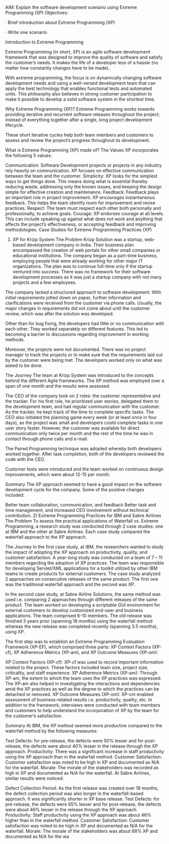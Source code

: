 AIM: Explain the software development scenario using Extreme Programming (XP)
Objectives:

·         Brief introduction about Extreme Programming (XP)

·         Write one scenario

Introduction to Extreme Programming

Extreme Programming (in short, XP) is an agile software development framework that was designed to improve the quality of software and satisfy the customer’s needs. It makes the life of a developer less of a hassle (no matter how constantly changes have to be made).

With extreme programming, the focus is on dynamically changing software development needs and using a well-versed development team that can apply the best technology that enables functional tests and automated units. This philosophy also believes in strong customer participation to make it possible to develop a solid software system in the shortest time.

Why Extreme Programming (XP)?
Extreme Programming works towards providing iterative and recurrent software releases throughout the project; instead of everything together after a single, long project development lifecycle.

These short iterative cycles help both team members and customers to assess and review the project’s progress throughout its development.

What is Extreme Programming (XP) made of?
The Values
XP incorporates the following 5 values:

Communication: Software Development projects or projects in any industry rely heavily on communication. XP focuses on effective communication between the team and the customer.
Simplicity: XP looks for the simplest ways to get things done. This means doing what is essential thereby reducing waste, addressing only the known issues, and keeping the design simple for effective creation and maintenance.
Feedback: Feedback plays an important role in project improvement. XP encourages instantaneous feedback. This helps the team identify room for improvement and revise practices.
Respect: The team must respect each other both personally and professionally, to achieve goals.
Courage: XP endorses courage at all levels. This can include speaking up against what does not work and anything that affects the project’s effectiveness, or accepting feedback and improving methodologies.
Case Studies for Extreme Programming Practices (XP)
1)    XP for Krizp System
The Problem
Krizp Solution was a startup, web-based development company in India. Their business plan encompassed the creation of web portals for other small companies or educational institutions. The company began as a part-time business, employing people that were already working for other major IT organizations. The plan was to continue full-time only if the startup ventured into success. There was no framework for their software development processes as it was just a startup company with not many projects and a few employees.

The company lacked a structured approach to software development. With initial requirements jotted down on paper, further information and clarifications were received from the customer via phone calls. Usually, the major changes in requirements did not come about until the customer review, which was after the solution was developed.

Other than for bug fixing, the developers had little or no communication with each other. They worked separately on different features. This led to becoming a barrier to discussions regarding improvement in working methods.

Moreover, the projects were not documented. There was no project manager to track the projects or to make sure that the requirements laid out by the customer were being met. The developers worked only on what was asked to be done.

The Journey
The team at Krizp System was introduced to the concepts behind the different Agile frameworks. The XP method was employed over a span of one month and the results were assessed.

The CEO of the company took on 2 roles: the customer representative and the tracker. For his first role, he prioritized user stories, delegated them to the development team, and had regular communication with the customer. As the tracker, he kept track of the time to complete specific tasks. The CEO also initiated the planning game every week (or at least once in four days), as the project was small and developers could complete tasks in one user story faster. However, the customer was available for direct communication only twice per month and the rest of the time he was in contact through phone calls and e-mail.

The Paired Programming technique was adopted whereby both developers worked together. After task completion, both of the developers reviewed the code with the CEO.

Customer tests were introduced and the team worked on continuous design improvements, which were about 12-15 per month.

Summary
The XP approach seemed to have a good impact on the software development cycle for the company. Some of the positive changes included:

Better team collaboration, communication, and feedback
Better task and time management, and
Increased CEO involvement without technical contribution.
2) Extreme Programming Practices for IBM and Sabre Airlines
The Problem
To assess the practical applications of Waterfall vs. Extreme Programming, a research study was conducted through 2 case studies: one at IBM and the other at Sabre Airlines. Each case study compared the waterfall approach to the XP approach.

The Journey
In the first case study, at IBM, the researchers wanted to study the impact of adopting the XP approach on productivity, quality, and customer satisfaction. A year-long study was conducted on a team of 7 – 11 members regarding the adoption of XP practices. The team was responsible for developing Servlet/XML applications for a toolkit utilized by other IBM teams to create products for external customers. The case study analyzed 2 approaches on consecutive releases of the same product. The first one was the traditional waterfall approach and the second was XP.

In the second case study, at Sabre Airline Solutions, the same method was used i.e. comparing 2 approaches through different releases of the same product. The team worked on developing a scriptable GUI environment for external customers to develop customized end-user and business applications. The team comprised 6-10 members. The old release was finished 3 years prior (spanning 18 months) using the waterfall method whereas the new release was completed recently (spanning 3.5 months), using XP.

The first step was to establish an Extreme Programming Evaluation Framework (XP-EF), which comprised three parts: XP Context Factors (XP-cf), XP Adherence Metrics (XP-am), and XP Outcome Measures (XP-om):

XP Context Factors (XP-cf): XP-cf was used to record important information related to the project. These factors included team size, project size, criticality, and staff experience.
XP Adherence Metrics (XP-am): Through XP-am, the extent to which the team uses the XP practices was expressed. The XP-am also helped in investigating the interactions and dependencies amid the XP practices as well as the degree to which the practices can be detached or removed.
XP Outcome Measures (XP-om): XP-cm enabled assessment of business-related results i.e. productivity, quality, etc.
In addition to the framework, interviews were conducted with team members and customers to help understand the incorporation of XP by the team for the customer’s satisfaction.

Summary
At IBM, the XP method seemed more productive compared to the waterfall method by the following measures:

Test Defects: for pre-release, the defects were 50% lesser and for post-release, the defects were about 40% lesser in the release through the XP approach.
Productivity: There was a significant increase in staff productivity using the XP approach than in the waterfall method.
Customer Satisfaction: Customer satisfaction was noted to be high in XP and documented as N/A for the waterfall.
Morale: The morale of the stakeholders was recorded as high in XP and documented as N/A for the waterfall.
At Sabre Airlines, similar results were noticed:

Defect Collection Period: As the first release was created over 18 months, the defect collection period was also longer in the waterfall-based approach. It was significantly shorter in XP base release.
Test Defects: for pre-release, the defects were 65% lesser and for post-release, the defects were about 46% lesser in the release through the XP approach.
Productivity: Staff productivity using the XP approach was about 46% higher than in the waterfall method.
Customer Satisfaction: Customer satisfaction was noted to be high in XP and documented as N/A for the waterfall.
Morale: The morale of the stakeholders was about 68% XP and documented as N/A for the wa
